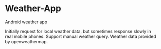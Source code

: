 # Weather-App
Android weather app

Initially request for local weather data, but sometimes response slowly in real mobile phones.
Support manual weather query. 
Weather data provided by openweathermap.
